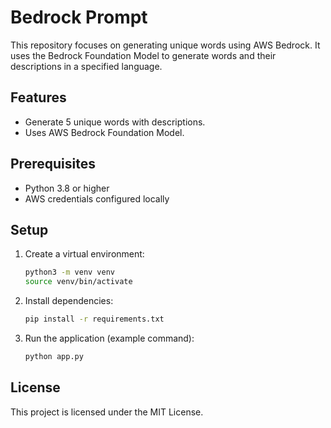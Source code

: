 # Bedrock Prompt

This repository focuses on generating unique words using AWS Bedrock. It uses the Bedrock Foundation Model to generate words and their descriptions in a specified language.

## Features
- Generate 5 unique words with descriptions.
- Uses AWS Bedrock Foundation Model.

## Prerequisites
- Python 3.8 or higher
- AWS credentials configured locally

## Setup

1. Create a virtual environment:
   ```bash
   python3 -m venv venv
   source venv/bin/activate
   ```

2. Install dependencies:
   ```bash
   pip install -r requirements.txt
   ```

3. Run the application (example command):
   ```bash
   python app.py
   ```

## License
This project is licensed under the MIT License.
